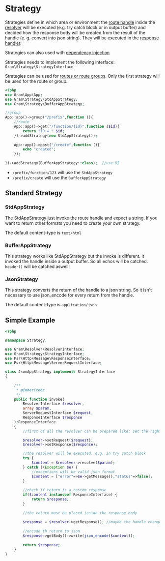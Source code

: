 # Strategy

Strategies define in which area or environment the [route handle](1%20routes.md) inside the [resolver](4%20resolver.md)
will be executed (e.g. try catch block or in output buffer) and decided how the response body will be created from the result of the handle (e. g. convert into json string).
They will be executed in the [response handler](3%20responsecreation.md).

Strategies can also used with [dependency injection](extra/2%20di.md)

Strategies needs to implement the following interface: `Gram\Strategy\StrategyInterface`

Strategies can be used for [routes or route groups](1%20routes.md). Only the first strategy will be used for the route or group.

````php
<?php
use Gram\App\App;
use Gram\Strategy\StdAppStrategy;
use Gram\Strategy\BufferAppStrategy;

//group
App::app()->group("/prefix",function (){
	//route
	App::app()->get("/function/{id}",function ($id){
    	return "ID = ".$id;
    })->addStrategy(new StdAppStrategy());
	
	App::app()->post("/create",function (){
		echo "created";
	});
	
})->addStrategy(BufferAppStrategy::class);	//use DI
````

- `/prefix/function/123` will use the `StdAppStrategy`
- `/prefix/create` will use the `BufferAppStrategy`

## Standard Strategy

### StdAppStrategy

The StdAppStrategy just invoke the route handle and expect a string.
If you want to return other formats you need to create your own strategy. 

The default content-type is `text/html`

### BufferAppStrategy

This strategy works like StdAppStrategy but the invoke is different. It invoked the handle inside a output buffer. So all echos will be catched.
`header()` will be catched aswell!

### JsonStrategy

This strategy converts the return of the handle to a json string. So it isn't necessary to use json_encode for every return from the handle.

The default content-type is `application/json`

## Simple Example

````php
<?php

namespace Strategy;

use Gram\Resolver\ResolverInterface;
use Gram\Strategy\StrategyInterface;
use Psr\Http\Message\ResponseInterface;
use Psr\Http\Message\ServerRequestInterface;

class JsonAppStrategy implements StrategyInterface
{
	
	/**
	 * @inheritdoc
	 */
	public function invoke(
		ResolverInterface $resolver,
		array $param,
		ServerRequestInterface $request,
		ResponseInterface $response
	):ResponseInterface
	{
		//first of all the resolver can be prepared like: set the right content-type into the response

		$resolver->setRequest($request);
		$resolver->setResponse($response);

		//the resolver will be executed. e.g. in try catch block
		try {
			$content = $resolver->resolve($param);
		} catch (\Exception $e) {
			//exceptions will be valid json format
			$content = ["error"=>$e->getMessage(),"status"=>false];
		}
		
		//check if return is a custom response
		if($content instanceof ResponseInterface) {
			return $response;
		}
		
		//the return must be placed inside the response body
		
		$response = $resolver->getResponse(); //maybe the handle changed the response e.g. other status
		
		//encode th return to json
		$response->getBody()->write(json_encode($content));
		
		return $response;
	}
}
````